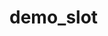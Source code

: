 # demo_slot   

<!-- ![pdfimage](https://github.com/kunaladarsh/demo_slot/assets/78250787/2ceb0f9f-0274-487c-86e3-74aae25bbf5d) -->
